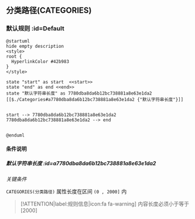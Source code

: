 ## 分类路径(CATEGORIES) <!-- {docsify-ignore-all} -->

   

### 默认规则 :id=Default

```plantuml
@startuml
hide empty description
<style>
root {
  HyperlinkColor #42b983
}
</style>

state "start" as start  <<start>>
state "end" as end <<end>>
state "默认字符串长度" as 7780dba8da6b12bc738881a8e63e1da2 [[$./Categories#a7780dba8da6b12bc738881a8e63e1da2 {"默认字符串长度"}]]


start --> 7780dba8da6b12bc738881a8e63e1da2 
7780dba8da6b12bc738881a8e63e1da2 --> end 


@enduml
```

#### 条件说明

##### 默认字符串长度 :id=a7780dba8da6b12bc738881a8e63e1da2


*关键条件*


`CATEGORIES(分类路径)` 属性长度在区间 `(0 , 2000]` 内

> [!ATTENTION|label:规则信息|icon:fa fa-warning]
> 内容长度必须小于等于[2000]







